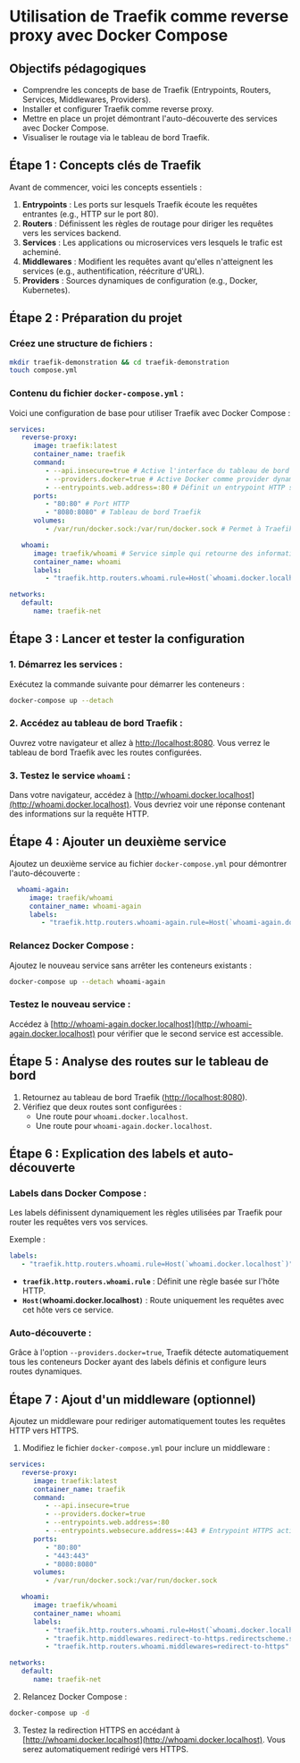 # Utilisation de Traefik comme reverse proxy avec Docker Compose

## Objectifs pédagogiques

- Comprendre les concepts de base de Traefik (Entrypoints, Routers, Services, Middlewares, Providers).
- Installer et configurer Traefik comme reverse proxy.
- Mettre en place un projet démontrant l'auto-découverte des services avec Docker Compose.
- Visualiser le routage via le tableau de bord Traefik.

## Étape 1 : Concepts clés de Traefik

Avant de commencer, voici les concepts essentiels :

1. **Entrypoints** : Les ports sur lesquels Traefik écoute les requêtes entrantes (e.g., HTTP sur le port 80).
2. **Routers** : Définissent les règles de routage pour diriger les requêtes vers les services backend.
3. **Services** : Les applications ou microservices vers lesquels le trafic est acheminé.
4. **Middlewares** : Modifient les requêtes avant qu'elles n'atteignent les services (e.g., authentification, réécriture d'URL).
5. **Providers** : Sources dynamiques de configuration (e.g., Docker, Kubernetes).

## Étape 2 : Préparation du projet

### Créez une structure de fichiers :

```bash
mkdir traefik-demonstration && cd traefik-demonstration
touch compose.yml
```

### Contenu du fichier `docker-compose.yml` :

Voici une configuration de base pour utiliser Traefik avec Docker Compose :

```yaml
services:
   reverse-proxy:
      image: traefik:latest
      container_name: traefik
      command:
         - --api.insecure=true # Active l'interface du tableau de bord sans authentification
         - --providers.docker=true # Active Docker comme provider dynamique
         - --entrypoints.web.address=:80 # Définit un entrypoint HTTP sur le port 80
      ports:
         - "80:80" # Port HTTP
         - "8080:8080" # Tableau de bord Traefik
      volumes:
         - /var/run/docker.sock:/var/run/docker.sock # Permet à Traefik d'accéder aux informations des conteneurs Docker

   whoami:
      image: traefik/whoami # Service simple qui retourne des informations sur la requête HTTP
      container_name: whoami
      labels:
         - "traefik.http.routers.whoami.rule=Host(`whoami.docker.localhost`)" # Règle de routage basée sur le host

networks:
   default:
      name: traefik-net
```

## Étape 3 : Lancer et tester la configuration

### 1. Démarrez les services :

Exécutez la commande suivante pour démarrer les conteneurs :

```bash
docker-compose up --detach
```

### 2. Accédez au tableau de bord Traefik :

Ouvrez votre navigateur et allez à [http://localhost:8080](http://localhost:8080). Vous verrez le tableau de bord Traefik avec les routes configurées.

### 3. Testez le service `whoami` :

Dans votre navigateur, accédez à [http://whoami.docker.localhost](http://whoami.docker.localhost). Vous devriez voir une réponse contenant des informations sur la requête HTTP.

## Étape 4 : Ajouter un deuxième service

Ajoutez un deuxième service au fichier `docker-compose.yml` pour démontrer l'auto-découverte :

```yaml
  whoami-again:
     image: traefik/whoami
     container_name: whoami-again
     labels:
        - "traefik.http.routers.whoami-again.rule=Host(`whoami-again.docker.localhost`)"
```

### Relancez Docker Compose :

Ajoutez le nouveau service sans arrêter les conteneurs existants :

```bash
docker-compose up --detach whoami-again
```

### Testez le nouveau service :

Accédez à [http://whoami-again.docker.localhost](http://whoami-again.docker.localhost) pour vérifier que le second service est accessible.

## Étape 5 : Analyse des routes sur le tableau de bord

1. Retournez au tableau de bord Traefik ([http://localhost:8080](http://localhost:8080)).
2. Vérifiez que deux routes sont configurées :
   - Une route pour `whoami.docker.localhost`.
   - Une route pour `whoami-again.docker.localhost`.

## Étape 6 : Explication des labels et auto-découverte

### Labels dans Docker Compose :
Les labels définissent dynamiquement les règles utilisées par Traefik pour router les requêtes vers vos services.

Exemple :

```yaml
labels:
   - "traefik.http.routers.whoami.rule=Host(`whoami.docker.localhost`)"
```

- **`traefik.http.routers.whoami.rule`** : Définit une règle basée sur l'hôte HTTP.
- **`Host(`whoami.docker.localhost`)`** : Route uniquement les requêtes avec cet hôte vers ce service.

### Auto-découverte :

Grâce à l'option `--providers.docker=true`, Traefik détecte automatiquement tous les conteneurs Docker ayant des labels définis et configure leurs routes dynamiques.

## Étape 7 : Ajout d'un middleware (optionnel)

Ajoutez un middleware pour rediriger automatiquement toutes les requêtes HTTP vers HTTPS.

1. Modifiez le fichier `docker-compose.yml` pour inclure un middleware :

```yaml
services:
   reverse-proxy:
      image: traefik:latest
      container_name: traefik
      command:
         - --api.insecure=true
         - --providers.docker=true
         - --entrypoints.web.address=:80
         - --entrypoints.websecure.address=:443 # Entrypoint HTTPS activé
      ports:
         - "80:80"
         - "443:443"
         - "8080:8080"
      volumes:
         - /var/run/docker.sock:/var/run/docker.sock

   whoami:
      image: traefik/whoami
      container_name: whoami
      labels:
         - "traefik.http.routers.whoami.rule=Host(`whoami.docker.localhost`)"
         - "traefik.http.middlewares.redirect-to-https.redirectscheme.scheme=https" # Middleware redirection HTTPS
         - "traefik.http.routers.whoami.middlewares=redirect-to-https" # Attache le middleware au router

networks:
   default:
      name: traefik-net
```

2. Relancez Docker Compose :

```bash
docker-compose up -d
```

3. Testez la redirection HTTPS en accédant à [http://whoami.docker.localhost](http://whoami.docker.localhost). Vous serez automatiquement redirigé vers HTTPS.